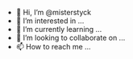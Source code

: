 - 👋 Hi, I’m @misterstyck
- 👀 I’m interested in ...
- 🌱 I’m currently learning ...
- 💞️ I’m looking to collaborate on ...
- 📫 How to reach me ...

<!---
misterstyck/misterstyck is a ✨ special ✨ repository because its `README.md` (this file) appears on your GitHub profile.
You can click the Preview link to take a look at your changes.
--->
